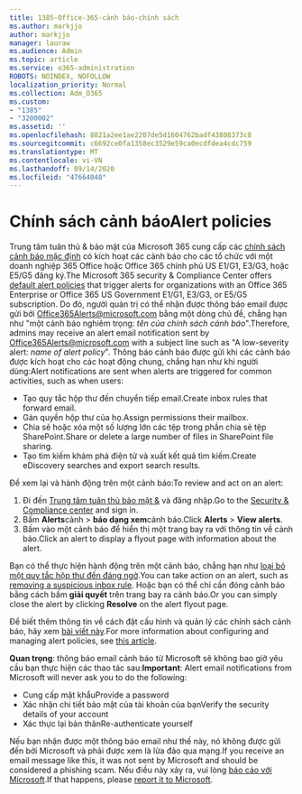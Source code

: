```yaml
---
title: 1385-Office-365-cảnh báo-chính sách
ms.author: markjjo
author: markjjo
manager: lauraw
ms.audience: Admin
ms.topic: article
ms.service: o365-administration
ROBOTS: NOINDEX, NOFOLLOW
localization_priority: Normal
ms.collection: Adm_O365
ms.custom:
- "1385"
- "3200002"
ms.assetid: ''
ms.openlocfilehash: 8821a2ee1ae2207de5d1604762badf43808373c8
ms.sourcegitcommit: c6692ce0fa1358ec3529e59ca0ecdfdea4cdc759
ms.translationtype: MT
ms.contentlocale: vi-VN
ms.lasthandoff: 09/14/2020
ms.locfileid: "47664048"
---
```

# <a name="alert-policies"></a><span data-ttu-id="7587e-102">Chính sách cảnh báo</span><span class="sxs-lookup"><span data-stu-id="7587e-102">Alert policies</span></span>

<span data-ttu-id="7587e-103">Trung tâm tuân thủ & bảo mật của Microsoft 365 cung cấp các [chính sách cảnh báo mặc định](https://docs.microsoft.com/microsoft-365/compliance/alert-policies#default-alert-policies) có kích hoạt các cảnh báo cho các tổ chức với một doanh nghiệp 365 Office hoặc Office 365 chính phủ US E1/G1, E3/G3, hoặc E5/G5 đăng ký.</span><span class="sxs-lookup"><span data-stu-id="7587e-103">The Microsoft 365 security & Compliance Center offers [default alert policies](https://docs.microsoft.com/microsoft-365/compliance/alert-policies#default-alert-policies) that trigger alerts for organizations with an Office 365 Enterprise or Office 365 US Government E1/G1, E3/G3, or E5/G5 subscription.</span></span> <span data-ttu-id="7587e-104">Do đó, người quản trị có thể nhận được thông báo email được gửi bởi Office365Alerts@microsoft.com bằng một dòng chủ đề, chẳng hạn như "một cảnh báo nghiêm trọng: *tên của chính sách cảnh báo*".</span><span class="sxs-lookup"><span data-stu-id="7587e-104">Therefore, admins may receive an alert email notification sent by Office365Alerts@microsoft.com with a subject line such as "A low-severity alert: *name of alert policy*".</span></span> <span data-ttu-id="7587e-105">Thông báo cảnh báo được gửi khi các cảnh báo được kích hoạt cho các hoạt động chung, chẳng hạn như khi người dùng:</span><span class="sxs-lookup"><span data-stu-id="7587e-105">Alert notifications are sent when alerts are triggered for common activities, such as when users:</span></span>

- <span data-ttu-id="7587e-106">Tạo quy tắc hộp thư đến chuyển tiếp email.</span><span class="sxs-lookup"><span data-stu-id="7587e-106">Create inbox rules that forward email.</span></span>
- <span data-ttu-id="7587e-107">Gán quyền hộp thư của họ.</span><span class="sxs-lookup"><span data-stu-id="7587e-107">Assign permissions their mailbox.</span></span>
- <span data-ttu-id="7587e-108">Chia sẻ hoặc xóa một số lượng lớn các tệp trong phần chia sẻ tệp SharePoint.</span><span class="sxs-lookup"><span data-stu-id="7587e-108">Share or delete a large number of files in SharePoint file sharing.</span></span>
- <span data-ttu-id="7587e-109">Tạo tìm kiếm khám phá điện tử và xuất kết quả tìm kiếm.</span><span class="sxs-lookup"><span data-stu-id="7587e-109">Create eDiscovery searches and export search results.</span></span>

<span data-ttu-id="7587e-110">Để xem lại và hành động trên một cảnh báo:</span><span class="sxs-lookup"><span data-stu-id="7587e-110">To review and act on an alert:</span></span>

1. <span data-ttu-id="7587e-111">Đi đến [Trung tâm tuân thủ bảo mật &](https://protection.office.com) và đăng nhập.</span><span class="sxs-lookup"><span data-stu-id="7587e-111">Go to the [Security & Compliance center](https://protection.office.com) and sign in.</span></span>
2. <span data-ttu-id="7587e-112">Bấm **Alerts**cảnh  >  **báo dạng xem**cảnh báo.</span><span class="sxs-lookup"><span data-stu-id="7587e-112">Click **Alerts** > **View alerts**.</span></span>
3. <span data-ttu-id="7587e-113">Bấm vào một cảnh báo để hiển thị một trang bay ra với thông tin về cảnh báo.</span><span class="sxs-lookup"><span data-stu-id="7587e-113">Click an alert to display a flyout page with information about the alert.</span></span>

<span data-ttu-id="7587e-114">Bạn có thể thực hiện hành động trên một cảnh báo, chẳng hạn như [loại bỏ một quy tắc hộp thư đến đáng ngờ](https://docs.microsoft.com/microsoft-365/security/office-365-security/responding-to-a-compromised-email-account).</span><span class="sxs-lookup"><span data-stu-id="7587e-114">You can take action on an alert, such as [removing a suspicious inbox rule](https://docs.microsoft.com/microsoft-365/security/office-365-security/responding-to-a-compromised-email-account).</span></span> <span data-ttu-id="7587e-115">Hoặc bạn có thể chỉ cần đóng cảnh báo bằng cách bấm **giải quyết** trên trang bay ra cảnh báo.</span><span class="sxs-lookup"><span data-stu-id="7587e-115">Or you can simply close the alert by clicking **Resolve** on the alert flyout page.</span></span>

<span data-ttu-id="7587e-116">Để biết thêm thông tin về cách đặt cấu hình và quản lý các chính sách cảnh báo, hãy xem  [bài viết này](https://docs.microsoft.com/microsoft-365/compliance/alert-policies).</span><span class="sxs-lookup"><span data-stu-id="7587e-116">For more information about configuring and managing alert policies, see  [this article](https://docs.microsoft.com/microsoft-365/compliance/alert-policies).</span></span>

<span data-ttu-id="7587e-117">**Quan trọng**: thông báo email cảnh báo từ Microsoft sẽ không bao giờ yêu cầu bạn thực hiện các thao tác sau:</span><span class="sxs-lookup"><span data-stu-id="7587e-117">**Important**: Alert email notifications from Microsoft will never ask you to do the following:</span></span>

- <span data-ttu-id="7587e-118">Cung cấp mật khẩu</span><span class="sxs-lookup"><span data-stu-id="7587e-118">Provide a password</span></span>
- <span data-ttu-id="7587e-119">Xác nhận chi tiết bảo mật của tài khoản của bạn</span><span class="sxs-lookup"><span data-stu-id="7587e-119">Verify the security details of your account</span></span>
- <span data-ttu-id="7587e-120">Xác thực lại bản thân</span><span class="sxs-lookup"><span data-stu-id="7587e-120">Re-authenticate yourself</span></span>

<span data-ttu-id="7587e-121">Nếu bạn nhận được một thông báo email như thế này, nó không được gửi đến bởi Microsoft và phải được xem là lừa đảo qua mạng.</span><span class="sxs-lookup"><span data-stu-id="7587e-121">If you receive an email message like this, it was not sent by Microsoft and should be considered a phishing scam.</span></span> <span data-ttu-id="7587e-122">Nếu điều này xảy ra, vui lòng [báo cáo với Microsoft](https://docs.microsoft.com/microsoft-365/security/office-365-security/report-junk-email-and-phishing-scams-in-outlook-on-the-web-eop).</span><span class="sxs-lookup"><span data-stu-id="7587e-122">If that happens, please [report it to Microsoft](https://docs.microsoft.com/microsoft-365/security/office-365-security/report-junk-email-and-phishing-scams-in-outlook-on-the-web-eop).</span></span>